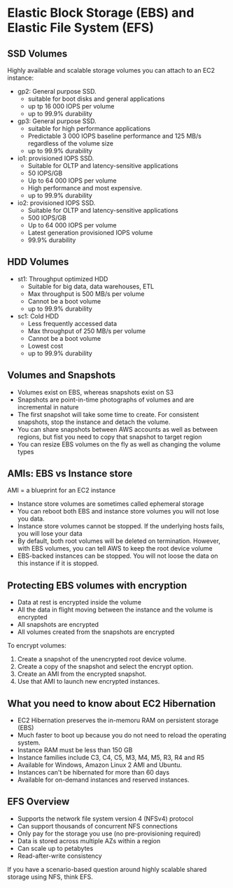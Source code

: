 # Elastic Block Storage (EBS) and Elastic File System (EFS)
## SSD Volumes
Highly available and scalable storage volumes you can attach to an EC2 instance:
-  gp2: General purpose SSD.
   -  suitable for boot disks and general applications
   -  up tp 16 000 IOPS per volume
   -  up to 99.9% durability
-  gp3: General purpose SSD.
   -  suitable for high performance applications
   -  Predictable 3 000 IOPS baseline performance and 125 MB/s regardless of the volume size
   -  up to 99.9% durability
-  io1: provisioned IOPS SSD.
   -  Suitable for OLTP and latency-sensitive applications
   -  50 IOPS/GB
   -  Up to 64 000 IOPS per volume
   -  High performance and most expensive.
   -  up to 99.9% durability
-  io2: provisioned IOPS SSD.
   -  Suitable for OLTP and latency-sensitive applications
   -  500 IOPS/GB
   -  Up to 64 000 IOPS per volume
   -  Latest generation provisioned IOPS volume
   -  99.9% durability


## HDD Volumes
- st1: Throughput optimized HDD
  - Suitable for big data, data warehouses, ETL
  - Max throughput is 500 MB/s per volume
  - Cannot be a boot volume
  - up to 99.9% durability
- sc1: Cold HDD
  - Less frequently accessed data
  - Max throughput of 250 MB/s per volume
  - Cannot be a boot volume
  - Lowest cost
  - up to 99.9% durability


## Volumes and Snapshots
- Volumes exist on EBS, whereas snapshots exist on S3
- Snapshots are point-in-time photographs of volumes and are incremental in nature
- The first snapshot will take some time to create. For consistent snapshots, stop the instance and detach the volume.
- You can share snapshots between AWS accounts as well as between regions, but fist you need to copy that snapshot to target region
- You can resize EBS volumes on the fly as well as changing the volume types

## AMIs: EBS vs Instance store
AMI = a blueprint for an EC2 instance
- Instance store volumes are sometimes called ephemeral storage
- You can reboot both EBS and instance store volumes you will not lose you data.
- Instance store volumes cannot be stopped. If the underlying hosts fails, you will lose your data
- By default, both root volumes will be deleted on termination. However, with EBS volumes, you can tell AWS to keep the root device volume
- EBS-backed instances can be stopped. You will not loose the data on this instance if it is stopped.

## Protecting EBS volumes with encryption
- Data at rest is encrypted inside the volume
- All the data in flight moving between the instance and the volume is encrypted
- All snapshots are encrypted
- All volumes created from the snapshots are encrypted

To encrypt volumes:
1. Create a snapshot of the unencrypted root device volume.
2. Create a copy of the snapshot and select the encrypt option.
3. Create an AMI from the encrypted snapshot.
4. Use that AMI to launch new encrypted instances. 

## What you need to know about EC2 Hibernation
- EC2 Hibernation preserves the in-memoru RAM on persistent storage (EBS)
- Much faster to boot up because you do not need to reload the operating system.
- Instance RAM must be less than 150 GB
- Instance families include C3, C4, C5, M3, M4, M5, R3, R4 and R5
- Available for Windows, Amazon Linux 2 AMI and Ubuntu.
- Instances can't be hibernated for more than 60 days
- Available for on-demand instances and reserved instances.

## EFS Overview
- Supports the network file system version 4 (NFSv4) protocol
- Can support thousands of concurrent NFS connections
- Only pay for the storage you use (no pre-provisioning required)
- Data is stored across multiple AZs within a region
- Can scale up to petabytes
- Read-after-write consistency

If you have a scenario-based question around highly scalable shared storage using NFS, think EFS. 